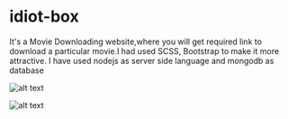 # idiot-box

It's a Movie Downloading website,where you will get required link to download a particular movie.I had used
SCSS, Bootstrap to make it more attractive.
I have used nodejs as server side language and mongodb as database


![alt text](https://user-images.githubusercontent.com/56197565/89974160-e5a56300-dc7f-11ea-8d56-a2322400651c.png?raw=true)

![alt text](https://user-images.githubusercontent.com/56197565/89974154-e3430900-dc7f-11ea-93a0-168c6b3f7255.png?raw=true)
